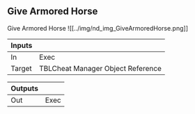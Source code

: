 ## Give Armored Horse
Give Armored Horse
![[../img/nd_img_GiveArmoredHorse.png]]

|Inputs||
|--|--|
| In | Exec |
| Target | TBLCheat Manager Object Reference |

|Outputs||
|--|--|
| Out | Exec |
